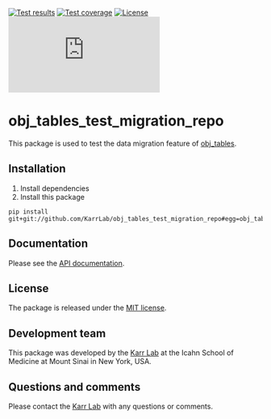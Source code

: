 [![Test results](https://circleci.com/gh/KarrLab/obj_tables_test_migration_repo.svg?style=shield)](https://circleci.com/gh/KarrLab/obj_tables_test_migration_repo)
[![Test coverage](https://coveralls.io/repos/github/KarrLab/obj_tables_test_migration_repo/badge.svg)](https://coveralls.io/github/KarrLab/obj_tables_test_migration_repo)
[![License](https://img.shields.io/github/license/KarrLab/obj_tables_test_migration_repo.svg)](LICENSE)
![Analytics](https://ga-beacon.appspot.com/UA-86759801-1/obj_tables_test_migration_repo/README.md?pixel)

# obj_tables_test_migration_repo

This package is used to test the data migration feature of [obj_tables](http://docs.karrlab.org/obj_tables).

## Installation
1. Install dependencies
2. Install this package 
  ```
  pip install git+git://github.com/KarrLab/obj_tables_test_migration_repo#egg=obj_tables_test_migration_repo
  ```

## Documentation
Please see the [API documentation](http://docs.karrlab.org/obj_tables_test_migration_repo).

## License
The package is released under the [MIT license](LICENSE).

## Development team
This package was developed by the [Karr Lab](http://www.karrlab.org) at the Icahn School of Medicine at Mount Sinai in New York, USA.

## Questions and comments
Please contact the [Karr Lab](http://www.karrlab.org) with any questions or comments.
